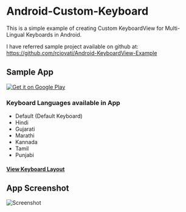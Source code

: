 # Android-Custom-Keyboard

This is a simple example of creating Custom KeyboardView for Multi-Lingual Keyboards in Android.

I have referred sample project available on github at: https://github.com/rciovati/Android-KeyboardView-Example

## Sample App
[![Get it on Google Play](https://play.google.com/intl/en_us/badges/images/badge_new.png)](https://play.google.com/store/apps/details?id=com.firozmemon.customkeyboard)

### Keyboard Languages available in App
- Default (Default Keyboard)
- Hindi
- Gujarati
- Marathi
- Kannada
- Tamil
- Punjabi
#### [View Keyboard Layout](https://github.com/Firozmemon/Android-Custom-Keyboard/blob/master/keyboard_layout.md)

## App Screenshot

![Screenshot](https://github.com/Firozmemon/Android-Custom-Keyboard/blob/master/img/App_Screenshot.png)
